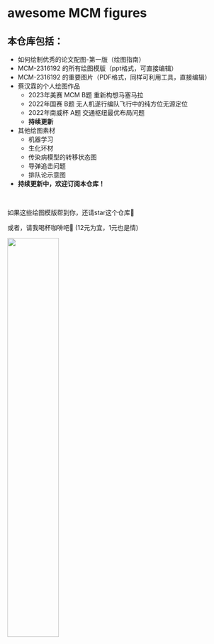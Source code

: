 # awesome MCM figures

## 本仓库包括：

- 如何绘制优秀的论文配图-第一版（绘图指南）
- MCM-2316192 的所有绘图模版（ppt格式，可直接编辑）
- MCM-2316192 的重要图片（PDF格式，同样可利用工具，直接编辑）
- 蔡汉霖的个人绘图作品
  - 2023年美赛 MCM B题 重新构想马塞马拉
  - 2022年国赛 B题 无人机遂行编队飞行中的纯方位无源定位
  - 2022年南威杯 A题 交通枢纽最优布局问题
  - **持续更新**
- 其他绘图素材
  - 机器学习
  - 生化环材
  - 传染病模型的转移状态图
  - 导弹追击问题
  - 排队论示意图
- **持续更新中，欢迎订阅本仓库！**

<br>

如果这些绘图模版帮到你，还请star这个仓库🌟

或者，请我喝杯咖啡吧🥰 (12元为宜，1元也是情)

<left>
  <img src = "https://s2.loli.net/2022/09/30/LoZAKE2rfN965k4.jpg" width = 48%>
</left>